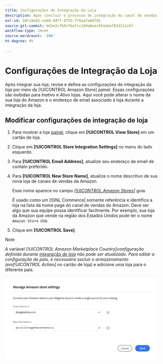 ```yaml
---
title: Configurações de Integração da Loja
description: Após concluir o processo de integração do canal de vendas da Amazon, revise e defina as configurações de integração da loja por meio do [!UICONTROL Amazon Store] painel
exl-id: 58fc8e62-ce66-497f-8f55-f70aafa8d791
source-git-commit: b63e2cfb9c7ba7cc169a6eec954abe782d112c6f
workflow-type: tm+mt
source-wordcount: '194'
ht-degree: 0%

---
```


# Configurações de Integração da Loja

Após integrar sua loja, revise e defina as configurações de integração da loja por meio da [!UICONTROL Amazon Store] painel. Essas configurações são exibidas para *Inativo* e *Ativo* lojas. Aqui você pode alterar o nome da sua loja do Amazon e o endereço de email associado à loja durante a integração da loja.

## Modificar configurações de integração de loja

1. Para mostrar a loja [painel](./amazon-store-dashboard.md), clique em **[!UICONTROL View Store]** em um cartão de loja.

1. Clique em **[!UICONTROL Store Integration Settings]** no menu do lado esquerdo.

1. Para **[!UICONTROL Email Address]**, atualize seu endereço de email de contato preferido.

1. Para **[!UICONTROL New Store Name]**, atualize o nome descritivo de sua nova loja de canais de vendas da Amazon.

   Esse nome aparece no campo [_[!UICONTROL Amazon Stores]_](./managing-stores.md) guia.

   É usado como um [!DNL Commerce] somente referência e identifica a loja na lista da home page do canal de vendas do Amazon. Deve ser algo que sua equipe possa identificar facilmente. Por exemplo, sua loja da Amazon que vende na região dos Estados Unidos pode ter o nome `Amazon Store USA`.

1. Clique em **[!UICONTROL Save]**.

>[!NOTE]
>
>A variável _[!UICONTROL Amazon Marketplace Country]_configuração definida durante [integração de loja](./store-integration.md) não pode ser atualizado. Para editar a configuração de país, é necessário excluir o armazenamento (em_[!UICONTROL Action]_ no cartão de loja) e adicione uma loja para o diferente país.

![Configurações de integração de loja](assets/amazon-store-settings.png)
